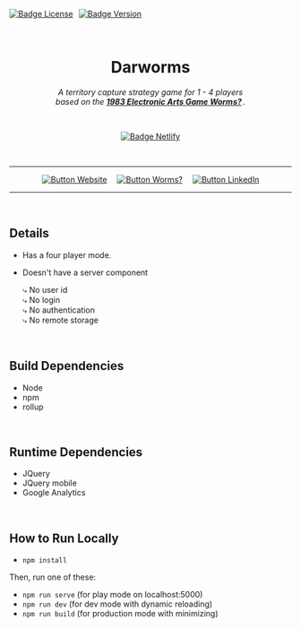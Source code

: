 
[![Badge License]][License]    [![Badge Version]][Releases]

<br>

<div align = center>

# Darworms

*A territory capture strategy game for 1 - 4 players <br>
based on the **[1983 Electronic Arts Game Worms?][Wikipedia]** .*

<br>

[![Badge Netlify]][Netlify]

<br>

---

[![Button Website]][Website]   
[![Button Worms?]][Worms?]   
[![Button LinkedIn]][LinkedIn]

---

</div>

<br>

## Details

- Has a four player mode.

- Doesn't have a server component

    ⤷ No user id <br>
    ⤷ No login <br>
    ⤷ No authentication <br>
    ⤷ No remote storage

<br>

## Build Dependencies

- Node
- npm
- rollup

<br>

## Runtime Dependencies

- JQuery
- JQuery mobile
- Google Analytics

<br>

## How to Run Locally

- `npm install`

Then, run one of these:

- `npm run serve` (for play mode on localhost:5000)
- `npm run dev` (for dev mode with dynamic reloading)
- `npm run build` (for production mode with minimizing)

<br>


<!----------------------------------------------------------------------------->

[Wikipedia]: https://en.wikipedia.org/wiki/Worms%3F
[Releases]: https://github.com/dmaynard/Darworms/releases
[LinkedIn]: https://www.linkedin.com/in/david-maynard-86ab3/
[Netlify]: https://app.netlify.com/sites/darworms/deploys
[Website]: https://www.darworms.com
[License]: LICENSE
[Worms?]: https://github.com/savetz/worms


<!--------------------------------{ Badges }----------------------------------->

[Badge License]: https://img.shields.io/badge/License-MIT-yellow.svg?style=for-the-badge
[Badge Version]: https://img.shields.io/badge/Version-1.0.1-blue.svg?style=for-the-badge
[Badge Netlify]: https://api.netlify.com/api/v1/badges/f44affeb-0f27-4565-80ae-00431a5fc797/deploy-status


<!-------------------------------{ Buttons }----------------------------------->

[Button LinkedIn]: https://img.shields.io/badge/LinkedIn-0A66C2?style=for-the-badge&logo=LinkedIn&logoColor=white
[Button Website]: https://img.shields.io/badge/Website-4fbaa1?style=for-the-badge
[Button Worms?]: https://img.shields.io/badge/Worms%3F-E6526F?style=for-the-badge

